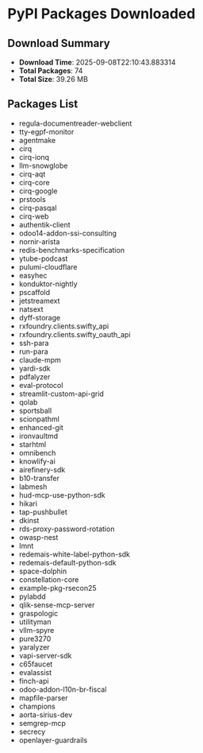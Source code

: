 # PyPI Packages Downloaded

## Download Summary
- **Download Time**: 2025-09-08T22:10:43.883314
- **Total Packages**: 74
- **Total Size**: 39.26 MB

## Packages List
- regula-documentreader-webclient
- tty-egpf-monitor
- agentmake
- cirq
- cirq-ionq
- llm-snowglobe
- cirq-aqt
- cirq-core
- cirq-google
- prstools
- cirq-pasqal
- cirq-web
- authentik-client
- odoo14-addon-ssi-consulting
- nornir-arista
- redis-benchmarks-specification
- ytube-podcast
- pulumi-cloudflare
- easyhec
- konduktor-nightly
- pscaffold
- jetstreamext
- natsext
- dyff-storage
- rxfoundry.clients.swifty_api
- rxfoundry.clients.swifty_oauth_api
- ssh-para
- run-para
- claude-mpm
- yardi-sdk
- pdfalyzer
- eval-protocol
- streamlit-custom-api-grid
- qolab
- sportsball
- scionpathml
- enhanced-git
- ironvaultmd
- starhtml
- omnibench
- knowlify-ai
- airefinery-sdk
- b10-transfer
- labmesh
- hud-mcp-use-python-sdk
- hikari
- tap-pushbullet
- dkinst
- rds-proxy-password-rotation
- owasp-nest
- lmnt
- redemais-white-label-python-sdk
- redemais-default-python-sdk
- space-dolphin
- constellation-core
- example-pkg-rsecon25
- pylabdd
- qlik-sense-mcp-server
- graspologic
- utilityman
- vllm-spyre
- pure3270
- yaralyzer
- vapi-server-sdk
- c65faucet
- evalassist
- finch-api
- odoo-addon-l10n-br-fiscal
- mapfile-parser
- champions
- aorta-sirius-dev
- semgrep-mcp
- secrecy
- openlayer-guardrails

